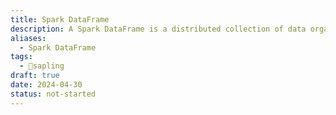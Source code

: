 ```yaml
---
title: Spark DataFrame
description: A Spark DataFrame is a distributed collection of data organized into named columns, similar to a table in a relational database or a data frame in R or Python's pandas library.
aliases:
  - Spark DataFrame
tags:
  - 🌱sapling
draft: true
date: 2024-04-30
status: not-started
---
```

